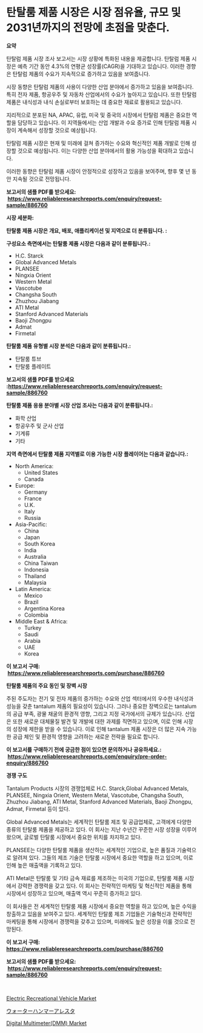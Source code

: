 <p><h1>탄탈룸 제품 시장은 시장 점유율, 규모 및 2031년까지의 전망에 초점을 맞춘다.</h1></p><p><strong>요약</strong></p>
<p><p>탄탈럼 제품 시장 조사 보고서는 시장 상황에 특화된 내용을 제공합니다. 탄탈럼 제품 시장은 예측 기간 동안 4.3%의 연평균 성장률(CAGR)을 기대하고 있습니다. 이러한 경향은 탄탈럼 제품의 수요가 지속적으로 증가하고 있음을 보여줍니다.</p><p>시장 동향은 탄탈럼 제품의 사용이 다양한 산업 분야에서 증가하고 있음을 보여줍니다. 특히 전자 제품, 항공우주 및 자동차 산업에서의 수요가 높아지고 있습니다. 또한 탄탈럼 제품은 내식성과 내식 손실로부터 보호하는 데 중요한 재료로 활용되고 있습니다.</p><p>지리적으로 분포된 NA, APAC, 유럽, 미국 및 중국의 시장에서 탄탈럼 제품은 중요한 역할을 담당하고 있습니다. 이 지역들에서는 산업 개발과 수요 증가로 인해 탄탈럼 제품 시장이 계속해서 성장할 것으로 예상됩니다.</p><p>탄탈럼 제품 시장은 현재 및 미래에 걸쳐 증가하는 수요와 혁신적인 제품 개발로 인해 성장할 것으로 예상됩니다. 이는 다양한 산업 분야에서의 활용 가능성을 확대하고 있습니다.</p><p>이러한 동향은 탄탈럼 제품 시장이 안정적으로 성장하고 있음을 보여주며, 향후 몇 년 동안 지속될 것으로 전망됩니다.</p></p>
<p><strong>보고서의 샘플 PDF를 받으세요: &nbsp;<a href="https://www.reliableresearchreports.com/enquiry/request-sample/886760">https://www.reliableresearchreports.com/enquiry/request-sample/886760</a></strong></p>
<p><strong>시장 세분화:</strong></p>
<p><strong> 탄탈룸 제품 시장은 개요, 배포, 애플리케이션 및 지역으로 더 분류됩니다. :</strong></p>
<p><strong>구성요소 측면에서는 탄탈룸 제품 시장은 다음과 같이 분류됩니다.:</strong></p>
<p><ul><li>H.C. Starck</li><li>Global Advanced Metals</li><li>PLANSEE</li><li>Ningxia Orient</li><li>Western Metal</li><li>Vascotube</li><li>Changsha South</li><li>Zhuzhou Jiabang</li><li>ATI Metal</li><li>Stanford Advanced Materials</li><li>Baoji Zhongpu</li><li>Admat</li><li>Firmetal</li></ul></p>
<p><strong> 탄탈룸 제품 유형별 시장 분석은 다음과 같이 분류됩니다.:</strong></p>
<p><ul><li>탄탈룸 튜브</li><li>탄탈룸 플레이트</li></ul></p>
<p><strong>보고서의 샘플 PDF를 받으세요 :<a href="https://www.reliableresearchreports.com/enquiry/request-sample/886760">https://www.reliableresearchreports.com/enquiry/request-sample/886760</a></strong></p>
<p><strong> 탄탈룸 제품 응용 분야별 시장 산업 조사는 다음과 같이 분류됩니다.:</strong></p>
<p><ul><li>화학 산업</li><li>항공우주 및 군사 산업</li><li>기계류</li><li>기타</li></ul></p>
<p><strong>지역 측면에서 탄탈룸 제품 지역별로 이용 가능한 시장 플레이어는 다음과 같습니다.:</strong></p>
<p><ul>
    <li>
        North America:
        <ul>
            <li>United States</li>
            <li>Canada</li>
        </ul>
    </li>
    <li>
        Europe:
        <ul>
            <li>Germany</li>
            <li>France</li>
            <li>U.K.</li>
            <li>Italy</li>
            <li>Russia</li>
        </ul>
    </li>
    <li>
        Asia-Pacific:
        <ul>
            <li>China</li>
            <li>Japan</li>
            <li>South Korea</li>
            <li>India</li>
            <li>Australia</li>
            <li>China Taiwan</li>
            <li>Indonesia</li>
            <li>Thailand</li>
            <li>Malaysia</li>
        </ul>
    </li>
    <li>
        Latin America:
        <ul>
            <li>Mexico</li>
            <li>Brazil</li>
            <li>Argentina Korea</li>
            <li>Colombia</li>
        </ul>
    </li>
    <li>
        Middle East & Africa:
        <ul>
            <li>Turkey</li>
            <li>Saudi</li>
            <li>Arabia</li>
            <li>UAE</li>
            <li>Korea</li>
        </ul>
    </li>
    </ul></p>
<p><strong>이 보고서 구매: &nbsp;<a href="https://www.reliableresearchreports.com/purchase/886760">https://www.reliableresearchreports.com/purchase/886760</a></strong></p>
<p><strong>탄탈룸 제품의 주요 동인 및 장벽 시장</strong></p>
<p><p>주된 주도자는 전기 및 전자 제품의 증가하는 수요와 산업 섹터에서의 우수한 내식성과 성능을 갖춘 tantalum 제품의 필요성이 있습니다. 그러나 중요한 장벽으로는 tantalum의 공급 부족, 광물 채굴의 환경적 영향, 그리고 지정 국가에서의 규제가 있습니다. 산업은 또한 새로운 대체물질 발견 및 개발에 대한 과제를 직면하고 있으며, 이로 인해 시장의 성장에 제한을 받을 수 있습니다. 이로 인해 tantalum 제품 시장은 더 많은 지속 가능한 공급 체인 및 환경적 영향을 고려하는 새로운 전략을 필요로 합니다.</p></p>
<p><strong>이 보고서를 구매하기 전에 궁금한 점이 있으면 문의하거나 공유하세요.: &nbsp;<a href="https://www.reliableresearchreports.com/enquiry/pre-order-enquiry/886760">https://www.reliableresearchreports.com/enquiry/pre-order-enquiry/886760</a></strong></p>
<p><strong>경쟁 구도</strong></p>
<p><p>Tantalum Products 시장의 경쟁업체로 H.C. Starck,Global Advanced Metals, PLANSEE, Ningxia Orient, Western Metal, Vascotube, Changsha South, Zhuzhou Jiabang, ATI Metal, Stanford Advanced Materials, Baoji Zhongpu, Admat, Firmetal 등이 있다. </p><p>Global Advanced Metals는 세계적인 탄탈룸 제조 및 공급업체로, 고객에게 다양한 종류의 탄탈룸 제품을 제공하고 있다. 이 회사는 지난 수년간 꾸준한 시장 성장을 이루어왔으며, 글로벌 탄탈룸 시장에서 중요한 위치를 차지하고 있다.  </p><p>PLANSEE는 다양한 탄탈룸 제품을 생산하는 세계적인 기업으로, 높은 품질과 기술력으로 알려져 있다. 그들의 제조 기술은 탄탈룸 시장에서 중요한 역할을 하고 있으며, 이로 인해 높은 매출액을 기록하고 있다. </p><p>ATI Metal은 탄탈룸 및 기타 금속 재료를 제조하는 미국의 기업으로, 탄탈룸 제품 시장에서 강력한 경쟁력을 갖고 있다. 이 회사는 전략적인 마케팅 및 혁신적인 제품을 통해 시장에서 성장하고 있으며, 매출액 역시 꾸준히 증가하고 있다. </p><p>이 회사들은 전 세계적인 탄탈룸 제품 시장에서 중요한 역할을 하고 있으며, 높은 수익을 창출하고 있음을 보여주고 있다. 세계적인 탄탈룸 제조 기업들은 기술혁신과 전략적인 마케팅을 통해 시장에서 경쟁력을 갖추고 있으며, 미래에도 높은 성장을 이룰 것으로 전망된다.</p></p>
<p><strong>이 보고서 구매: &nbsp; <a href="https://www.reliableresearchreports.com/purchase/886760">https://www.reliableresearchreports.com/purchase/886760</a></strong></p>
<p><strong>보고서의 샘플 PDF를 받으세요: &nbsp;<a href="https://www.reliableresearchreports.com/enquiry/request-sample/886760">https://www.reliableresearchreports.com/enquiry/request-sample/886760</a></strong><strong></strong></p>
<p>&nbsp;</p>
<p><p><a href="https://www.linkedin.com/pulse/electric-recreational-vehicle-market-size-growth-segmentation-7lime?trackingId=lLVt%2BFBA1EQPIePFs1KOow%3D%3D">Electric Recreational Vehicle Market</a></p><p><a href="https://github.com/zoetazuur/Market-Research-Report-List-1/blob/main/715177817461.md">ウォーターハンマーアレスタ</a></p><p><a href="https://www.linkedin.com/pulse/digital-multimeterdmm-market-size-growth-segmentation-405le?trackingId=c28CM8Al1TY1V5Gwpzl4ig%3D%3D">Digital Multimeter(DMM) Market</a></p></p>